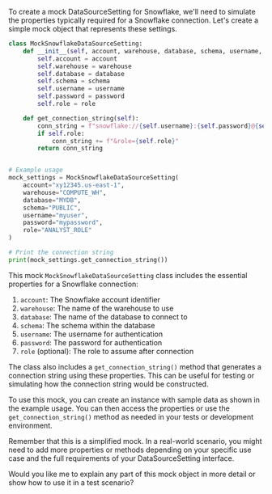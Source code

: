 To create a mock DataSourceSetting for Snowflake, we'll need to simulate the properties typically required for a
Snowflake connection. Let's create a simple mock object that represents these settings.

```python
class MockSnowflakeDataSourceSetting:
    def __init__(self, account, warehouse, database, schema, username, password, role=None):
        self.account = account
        self.warehouse = warehouse
        self.database = database
        self.schema = schema
        self.username = username
        self.password = password
        self.role = role

    def get_connection_string(self):
        conn_string = f"snowflake://{self.username}:{self.password}@{self.account}/{self.database}/{self.schema}?warehouse={self.warehouse}"
        if self.role:
            conn_string += f"&role={self.role}"
        return conn_string


# Example usage
mock_settings = MockSnowflakeDataSourceSetting(
    account="xy12345.us-east-1",
    warehouse="COMPUTE_WH",
    database="MYDB",
    schema="PUBLIC",
    username="myuser",
    password="mypassword",
    role="ANALYST_ROLE"
)

# Print the connection string
print(mock_settings.get_connection_string())

```

This mock `MockSnowflakeDataSourceSetting` class includes the essential properties for a Snowflake connection:

1. `account`: The Snowflake account identifier
2. `warehouse`: The name of the warehouse to use
3. `database`: The name of the database to connect to
4. `schema`: The schema within the database
5. `username`: The username for authentication
6. `password`: The password for authentication
7. `role` (optional): The role to assume after connection

The class also includes a `get_connection_string()` method that generates a connection string using these properties.
This can be useful for testing or simulating how the connection string would be constructed.

To use this mock, you can create an instance with sample data as shown in the example usage. You can then access the
properties or use the `get_connection_string()` method as needed in your tests or development environment.

Remember that this is a simplified mock. In a real-world scenario, you might need to add more properties or methods
depending on your specific use case and the full requirements of your DataSourceSetting interface.

Would you like me to explain any part of this mock object in more detail or show how to use it in a test scenario?